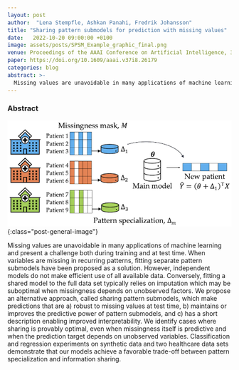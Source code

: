 ```yaml
---
layout: post
author:  "Lena Stempfle, Ashkan Panahi, Fredrik Johansson"
title: "Sharing pattern submodels for prediction with missing values"
date:   2022-10-20 09:00:00 +0100
image: assets/posts/SPSM_Example_graphic_final.png
venue: Proceedings of the AAAI Conference on Artificial Intelligence, 37(8), 9882-9890. 
paper: https://doi.org/10.1609/aaai.v37i8.26179
categories: blog
abstract: >-
  Missing values are unavoidable in many applications of machine learning and present a challenge both during training and at test time. When variables are missing in recurring patterns, fitting separate pattern submodels have been proposed as a solution. However, independent models do not make efficient use of all available data. Conversely, fitting a shared model to the full data set typically relies on imputation which may be suboptimal when missingness depends on unobserved factors. We propose an alternative approach, called sharing pattern submodels, which make predictions that are a) robust to missing values at test time, b) maintains or improves the predictive power of pattern submodels, and c) has a short description enabling improved interpretability. We identify cases where sharing is provably optimal, even when missingness itself is predictive and when the prediction target depends on unobserved variables. Classification and regression experiments on synthetic data and two healthcare data sets demonstrate that our models achieve a favorable trade-off between pattern specialization and information sharing.
---
```


### Abstract

![Illustration of pattern missingness](/assets/posts/SPSM_Example_graphic_final.png){:class="post-general-image"}

Missing values are unavoidable in many applications of machine learning and present a challenge both during training and at test time. When variables are missing in recurring patterns, fitting separate pattern submodels have been proposed as a solution. However, independent models do not make efficient use of all available data. Conversely, fitting a shared model to the full data set typically relies on imputation which may be suboptimal when missingness depends on unobserved factors. We propose an alternative approach, called sharing pattern submodels, which make predictions that are a) robust to missing values at test time, b) maintains or improves the predictive power of pattern submodels, and c) has a short description enabling improved interpretability. We identify cases where sharing is provably optimal, even when missingness itself is predictive and when the prediction target depends on unobserved variables. Classification and regression experiments on synthetic data and two healthcare data sets demonstrate that our models achieve a favorable trade-off between pattern specialization and information sharing.
